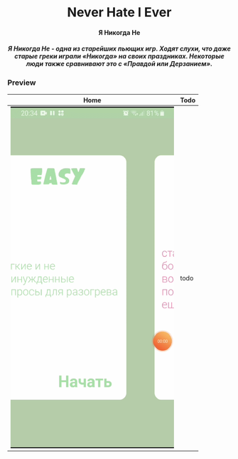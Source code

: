 <div align="center">
  <h1>Never Hate I Ever</h1>
  <h4>Я Никогда Не</h4>
  <h5>Я Никогда Не - одна из старейших пьющих игр. Ходят слухи, что даже старые греки играли «Никогда» на своих праздниках. Некоторые люди также сравнивают это с «Правдой или Дерзанием».</h5>
</div>

### Preview

Home | Todo
--- | --- |
![Home](screenshots/20200618_203426_1.gif "Home") | todo